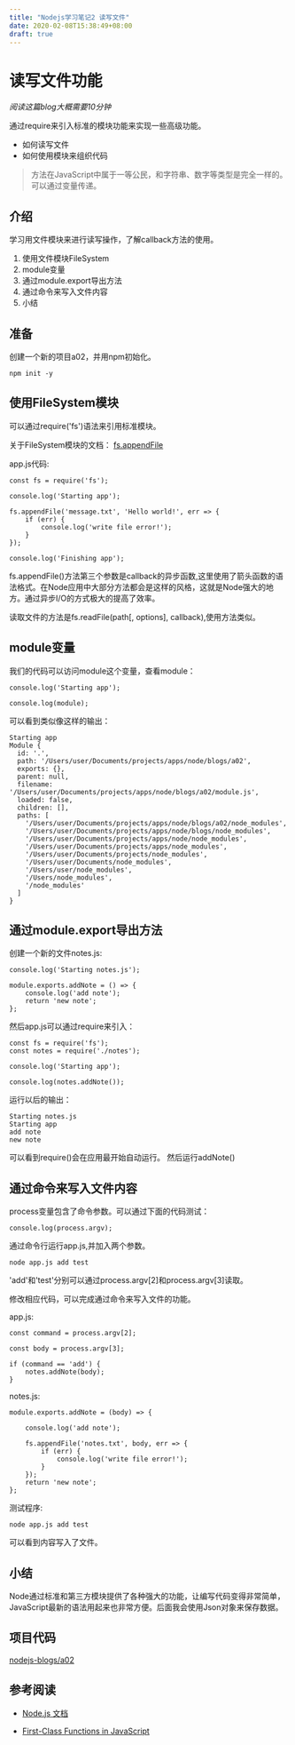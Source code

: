 ```yaml
---
title: "Nodejs学习笔记2 读写文件"
date: 2020-02-08T15:38:49+08:00
draft: true
---
```


# 读写文件功能

*阅读这篇blog大概需要10分钟*

通过require来引入标准的模块功能来实现一些高级功能。

- 如何读写文件
- 如何使用模块来组织代码

> 方法在JavaScript中属于一等公民，和字符串、数字等类型是完全一样的。可以通过变量传递。

## 介绍

学习用文件模块来进行读写操作，了解callback方法的使用。

1. 使用文件模块FileSystem
2. module变量
3. 通过module.export导出方法
4. 通过命令来写入文件内容
5. 小结

## 准备
创建一个新的项目a02，并用npm初始化。

```
npm init -y
```

## 使用FileSystem模块

可以通过require('fs')语法来引用标准模块。

关于FileSystem模块的文档：
[fs.appendFile](https://nodejs.org/api/fs.html#fs_fs_appendfile_path_data_options_callback)

app.js代码:

```
const fs = require('fs');

console.log('Starting app');

fs.appendFile('message.txt', 'Hello world!', err => {
    if (err) {
        console.log('write file error!');
    }
});

console.log('Finishing app');
```

fs.appendFile()方法第三个参数是callback的异步函数,这里使用了箭头函数的语法格式。在Node应用中大部分方法都会是这样的风格，这就是Node强大的地方。通过异步I/O的方式极大的提高了效率。

读取文件的方法是fs.readFile(path[, options], callback),使用方法类似。


## module变量
我们的代码可以访问module这个变量，查看module：

```
console.log('Starting app');

console.log(module);

```
可以看到类似像这样的输出：

```
Starting app
Module {
  id: '.',
  path: '/Users/user/Documents/projects/apps/node/blogs/a02',
  exports: {},
  parent: null,
  filename: '/Users/user/Documents/projects/apps/node/blogs/a02/module.js',
  loaded: false,
  children: [],
  paths: [
    '/Users/user/Documents/projects/apps/node/blogs/a02/node_modules',
    '/Users/user/Documents/projects/apps/node/blogs/node_modules',
    '/Users/user/Documents/projects/apps/node/node_modules',
    '/Users/user/Documents/projects/apps/node_modules',
    '/Users/user/Documents/projects/node_modules',
    '/Users/user/Documents/node_modules',
    '/Users/user/node_modules',
    '/Users/node_modules',
    '/node_modules'
  ]
}
```

## 通过module.export导出方法
创建一个新的文件notes.js:


```
console.log('Starting notes.js');

module.exports.addNote = () => {
    console.log('add note');
    return 'new note';
};
```
然后app.js可以通过require来引入：

```
const fs = require('fs');
const notes = require('./notes');

console.log('Starting app');

console.log(notes.addNote());

```
运行以后的输出：

```
Starting notes.js
Starting app
add note
new note
```
可以看到require()会在应用最开始自动运行。
然后运行addNote()


## 通过命令来写入文件内容

process变量包含了命令参数。可以通过下面的代码测试：

```
console.log(process.argv);
```

通过命令行运行app.js,并加入两个参数。

```
node app.js add test
```
'add'和'test'分别可以通过process.argv[2]和process.argv[3]读取。

修改相应代码，可以完成通过命令来写入文件的功能。

app.js:

```
const command = process.argv[2];

const body = process.argv[3];

if (command == 'add') {
    notes.addNote(body);
}
```


notes.js:

```
module.exports.addNote = (body) => {

    console.log('add note');

    fs.appendFile('notes.txt', body, err => {
        if (err) {
            console.log('write file error!');
        }
    });
    return 'new note';
};
```
测试程序:

```
node app.js add test
```
可以看到内容写入了文件。

## 小结
Node通过标准和第三方模块提供了各种强大的功能，让编写代码变得非常简单，JavaScript最新的语法用起来也非常方便。后面我会使用Json对象来保存数据。

## 项目代码
[nodejs-blogs/a02](https://github.com/rangwei/nodejs-blogs/tree/master/a02)

## 参考阅读
- [Node.js 文档](https://nodejs.org/api/index.html)

- [First-Class Functions in JavaScript](https://nick.scialli.me/first-class-functions-in-javascript/)

    
    
